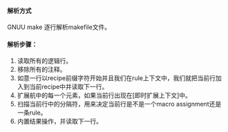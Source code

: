 #### 解析方式
GNUU make 逐行解析makefile文件。

#### 解析步骤：
1. 读取所有的逻辑行。
2. 移除所有的注释。
3. 如意一行以recipe前缀字符开始并且我们在rule上下文中，我们就把当前行加入到当前recipe中并读取下一行。
4. 扩展航中的每一个元素，如果当前行出现在\[即时扩展上下文\]中。
5. 扫描当前行中的分隔符，用来决定当前行是不是一个macro assignment还是一条rule。
6. 内置结果操作，并读取下一行。

